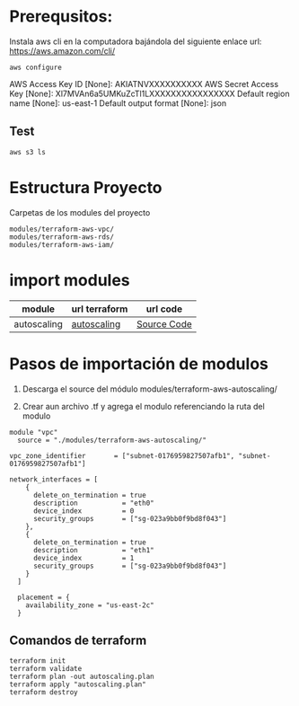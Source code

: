 # Prerequsitos:
Instala aws cli en la computadora bajándola del siguiente enlace 
url: https://aws.amazon.com/cli/
```
aws configure
```
AWS Access Key ID [None]: AKIATNVXXXXXXXXXX
AWS Secret Access Key [None]: Xl7MVAn6a5UMKuZcTl1LXXXXXXXXXXXXXXXX
Default region name [None]: us-east-1
Default output format [None]: json

## Test
```
aws s3 ls 
```
# Estructura Proyecto
Carpetas de los modules del proyecto
```
modules/terraform-aws-vpc/
modules/terraform-aws-rds/
modules/terraform-aws-iam/
```
# import modules

| module | url terraform | url code |
| ------ | ------  |  ------ |
| autoscaling  | [autoscaling](https://registry.terraform.io/modules/terraform-aws-modules/autoscaling/aws/latest) | [Source Code](https://github.com/terraform-aws-modules/terraform-aws-autoscaling.gitt) |

# Pasos de importación de modulos

1. Descarga el source del módulo
modules/terraform-aws-autoscaling/

2. Crear aun archivo .tf y agrega el modulo referenciando la ruta del modulo

```
module "vpc"
  source = "./modules/terraform-aws-autoscaling/"

vpc_zone_identifier       = ["subnet-0176959827507afb1", "subnet-0176959827507afb1"]

network_interfaces = [
    {
      delete_on_termination = true
      description           = "eth0"
      device_index          = 0
      security_groups       = ["sg-023a9bb0f9bd8f043"]
    },
    {
      delete_on_termination = true
      description           = "eth1"
      device_index          = 1
      security_groups       = ["sg-023a9bb0f9bd8f043"]
    }
  ]

  placement = {
    availability_zone = "us-east-2c"
  }

```
## Comandos de terraform
```
terraform init
terraform validate
terraform plan -out autoscaling.plan
terraform apply "autoscaling.plan"
terraform destroy
```